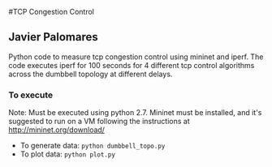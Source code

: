 #TCP Congestion Control
## Javier Palomares
Python code to measure tcp congestion control using mininet and iperf. 
The code executes iperf for 100 seconds for 4 different tcp control algorithms across
the dumbbell topology at different delays.

### To execute
Note: Must be executed using python 2.7. Mininet must be installed, and it's suggested to run on a VM 
following the instructions at http://mininet.org/download/

* To generate data:
`python dumbbell_topo.py`
* To plot data:
`python plot.py`

